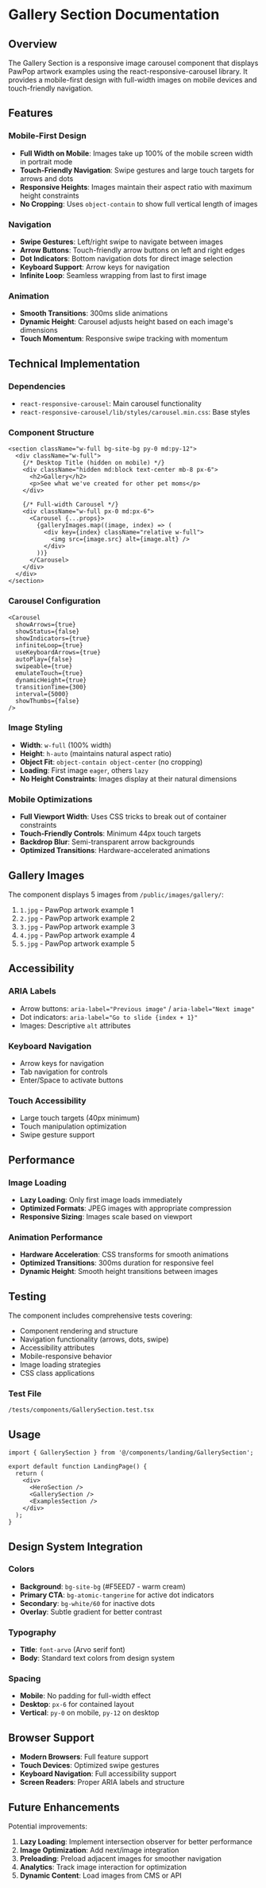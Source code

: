# Gallery Section Documentation

## Overview

The Gallery Section is a responsive image carousel component that displays PawPop artwork examples using the react-responsive-carousel library. It provides a mobile-first design with full-width images on mobile devices and touch-friendly navigation.

## Features

### Mobile-First Design
- **Full Width on Mobile**: Images take up 100% of the mobile screen width in portrait mode
- **Touch-Friendly Navigation**: Swipe gestures and large touch targets for arrows and dots
- **Responsive Heights**: Images maintain their aspect ratio with maximum height constraints
- **No Cropping**: Uses `object-contain` to show full vertical length of images

### Navigation
- **Swipe Gestures**: Left/right swipe to navigate between images
- **Arrow Buttons**: Touch-friendly arrow buttons on left and right edges
- **Dot Indicators**: Bottom navigation dots for direct image selection
- **Keyboard Support**: Arrow keys for navigation
- **Infinite Loop**: Seamless wrapping from last to first image

### Animation
- **Smooth Transitions**: 300ms slide animations
- **Dynamic Height**: Carousel adjusts height based on each image's dimensions
- **Touch Momentum**: Responsive swipe tracking with momentum

## Technical Implementation

### Dependencies
- `react-responsive-carousel`: Main carousel functionality
- `react-responsive-carousel/lib/styles/carousel.min.css`: Base styles

### Component Structure
```tsx
<section className="w-full bg-site-bg py-0 md:py-12">
  <div className="w-full">
    {/* Desktop Title (hidden on mobile) */}
    <div className="hidden md:block text-center mb-8 px-6">
      <h2>Gallery</h2>
      <p>See what we've created for other pet moms</p>
    </div>

    {/* Full-width Carousel */}
    <div className="w-full px-0 md:px-6">
      <Carousel {...props}>
        {galleryImages.map((image, index) => (
          <div key={index} className="relative w-full">
            <img src={image.src} alt={image.alt} />
          </div>
        ))}
      </Carousel>
    </div>
  </div>
</section>
```

### Carousel Configuration
```tsx
<Carousel
  showArrows={true}
  showStatus={false}
  showIndicators={true}
  infiniteLoop={true}
  useKeyboardArrows={true}
  autoPlay={false}
  swipeable={true}
  emulateTouch={true}
  dynamicHeight={true}
  transitionTime={300}
  interval={5000}
  showThumbs={false}
/>
```

### Image Styling
- **Width**: `w-full` (100% width)
- **Height**: `h-auto` (maintains natural aspect ratio)
- **Object Fit**: `object-contain object-center` (no cropping)
- **Loading**: First image `eager`, others `lazy`
- **No Height Constraints**: Images display at their natural dimensions

### Mobile Optimizations
- **Full Viewport Width**: Uses CSS tricks to break out of container constraints
- **Touch-Friendly Controls**: Minimum 44px touch targets
- **Backdrop Blur**: Semi-transparent arrow backgrounds
- **Optimized Transitions**: Hardware-accelerated animations

## Gallery Images

The component displays 5 images from `/public/images/gallery/`:
1. `1.jpg` - PawPop artwork example 1
2. `2.jpg` - PawPop artwork example 2  
3. `3.jpg` - PawPop artwork example 3
4. `4.jpg` - PawPop artwork example 4
5. `5.jpg` - PawPop artwork example 5

## Accessibility

### ARIA Labels
- Arrow buttons: `aria-label="Previous image"` / `aria-label="Next image"`
- Dot indicators: `aria-label="Go to slide {index + 1}"`
- Images: Descriptive `alt` attributes

### Keyboard Navigation
- Arrow keys for navigation
- Tab navigation for controls
- Enter/Space to activate buttons

### Touch Accessibility
- Large touch targets (40px minimum)
- Touch manipulation optimization
- Swipe gesture support

## Performance

### Image Loading
- **Lazy Loading**: Only first image loads immediately
- **Optimized Formats**: JPEG images with appropriate compression
- **Responsive Sizing**: Images scale based on viewport

### Animation Performance
- **Hardware Acceleration**: CSS transforms for smooth animations
- **Optimized Transitions**: 300ms duration for responsive feel
- **Dynamic Height**: Smooth height transitions between images

## Testing

The component includes comprehensive tests covering:
- Component rendering and structure
- Navigation functionality (arrows, dots, swipe)
- Accessibility attributes
- Mobile-responsive behavior
- Image loading strategies
- CSS class applications

### Test File
`/tests/components/GallerySection.test.tsx`

## Usage

```tsx
import { GallerySection } from '@/components/landing/GallerySection';

export default function LandingPage() {
  return (
    <div>
      <HeroSection />
      <GallerySection />
      <ExamplesSection />
    </div>
  );
}
```

## Design System Integration

### Colors
- **Background**: `bg-site-bg` (#F5EED7 - warm cream)
- **Primary CTA**: `bg-atomic-tangerine` for active dot indicators
- **Secondary**: `bg-white/60` for inactive dots
- **Overlay**: Subtle gradient for better contrast

### Typography
- **Title**: `font-arvo` (Arvo serif font)
- **Body**: Standard text colors from design system

### Spacing
- **Mobile**: No padding for full-width effect
- **Desktop**: `px-6` for contained layout
- **Vertical**: `py-0` on mobile, `py-12` on desktop

## Browser Support

- **Modern Browsers**: Full feature support
- **Touch Devices**: Optimized swipe gestures
- **Keyboard Navigation**: Full accessibility support
- **Screen Readers**: Proper ARIA labels and structure

## Future Enhancements

Potential improvements:
1. **Lazy Loading**: Implement intersection observer for better performance
2. **Image Optimization**: Add next/image integration
3. **Preloading**: Preload adjacent images for smoother navigation
4. **Analytics**: Track image interaction for optimization
5. **Dynamic Content**: Load images from CMS or API
